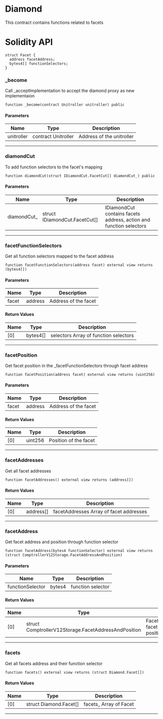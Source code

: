 # Diamond
This contract contains functions related to facets

# Solidity API

```solidity
struct Facet {
  address facetAddress;
  bytes4[] functionSelectors;
}
```

### _become

Call _acceptImplementation to accept the diamond proxy as new implementaion

```solidity
function _become(contract Unitroller unitroller) public
```

#### Parameters
| Name | Type | Description |
| ---- | ---- | ----------- |
| unitroller | contract Unitroller | Address of the unitroller |

- - -

### diamondCut

To add function selectors to the facet's mapping

```solidity
function diamondCut(struct IDiamondCut.FacetCut[] diamondCut_) public
```

#### Parameters
| Name | Type | Description |
| ---- | ---- | ----------- |
| diamondCut_ | struct IDiamondCut.FacetCut[] | IDiamondCut contains facets address, action and function selectors |

- - -

### facetFunctionSelectors

Get all function selectors mapped to the facet address

```solidity
function facetFunctionSelectors(address facet) external view returns (bytes4[])
```

#### Parameters
| Name | Type | Description |
| ---- | ---- | ----------- |
| facet | address | Address of the facet |

#### Return Values
| Name | Type | Description |
| ---- | ---- | ----------- |
| [0] | bytes4[] | selectors Array of function selectors |

- - -

### facetPosition

Get facet position in the _facetFunctionSelectors through facet address

```solidity
function facetPosition(address facet) external view returns (uint256)
```

#### Parameters
| Name | Type | Description |
| ---- | ---- | ----------- |
| facet | address | Address of the facet |

#### Return Values
| Name | Type | Description |
| ---- | ---- | ----------- |
| [0] | uint256 | Position of the facet |

- - -

### facetAddresses

Get all facet addresses

```solidity
function facetAddresses() external view returns (address[])
```

#### Return Values
| Name | Type | Description |
| ---- | ---- | ----------- |
| [0] | address[] | facetAddresses Array of facet addresses |

- - -

### facetAddress

Get facet address and position through function selector

```solidity
function facetAddress(bytes4 functionSelector) external view returns (struct ComptrollerV12Storage.FacetAddressAndPosition)
```

#### Parameters
| Name | Type | Description |
| ---- | ---- | ----------- |
| functionSelector | bytes4 | function selector |

#### Return Values
| Name | Type | Description |
| ---- | ---- | ----------- |
| [0] | struct ComptrollerV12Storage.FacetAddressAndPosition | FacetAddressAndPosition facet address and position |

- - -

### facets

Get all facets address and their function selector

```solidity
function facets() external view returns (struct Diamond.Facet[])
```

#### Return Values
| Name | Type | Description |
| ---- | ---- | ----------- |
| [0] | struct Diamond.Facet[] | facets_ Array of Facet |

- - -

